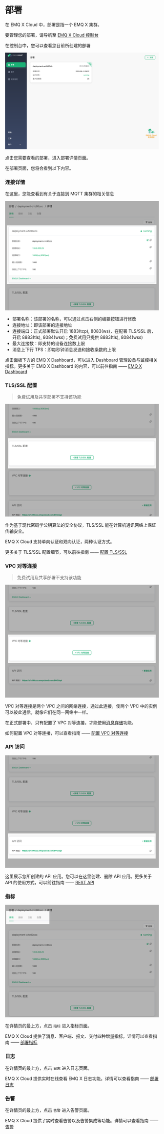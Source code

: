 # 部署

在 EMQ X Cloud 中，部署是指一个 EMQ X 集群。

要管理您的部署，请导航至 [EMQ X Cloud 控制台](https://cloud.emqx.io/console/)

在控制台中，您可以查看您目前所创建的部署

![deployments](_assets/deployments.png)

点击您需要查看的部署，进入部署详情页面。

在部署页面，您将会看到以下内容。

### 连接详情

在这里，您能查看到有关于连接到 MQTT 集群的相关信息

![连接详情](_assets/deployment_connection.png)

- 部署名称：该部署的名称，可以通过点击右侧的编辑按钮进行修改
- 连接地址：即该部署的连接地址
- 连接端口：正式部署默认开启 1883(tcp), 8083(ws)，在配署 TLS/SSL 后，开启 8883(tls), 8084(wss)；免费试用只提供 8883(tls), 8084(wss) 
- 最大连接数：即支持的设备连接数上限
- 消息上下行 TPS：即每秒钟消息发送和接收条数的上限

点击面板下方的 EMQ X Dashboard，可以进入 Dashboard 管理设备与监控相关指标。更多关于 EMQ X Dashboard 的内容，可以前往指南 —— [EMQ X Dashboard](dashboard/README.md)

### TLS/SSL 配置

> 免费试用及共享部署不支持该功能

![配置 TLS/SSL](_assets/deployment_tls.png)

作为基于现代密码学公钥算法的安全协议，TLS/SSL 能在计算机通讯网络上保证传输安全。

EMQ X Cloud 支持单向认证和双向认证，两种认证方式。

更多关于 TLS/SSL 配置细节，可以前往指南 —— [配置 TLS/SSL](tls_ssl.md)

### VPC 对等连接

> 免费试用及共享部署不支持该功能

![配置对等连接](_assets/deployment_vpc_peering.png)

VPC 对等连接是两个 VPC 之间的网络连接，通过此连接，使两个 VPC 中的实例可以彼此通信，就像它们在同一网络中一样。

在正式部署中，只有配置了 VPC 对等连接，才能使用[消息存储](../messages/README.md)功能。

如何配置 VPC 对等连接，可以查看指南 —— [配置 VPC 对等连接](vpc_peering.md)

### API 访问

![API](_assets/deployment_api.png)

这里展示您所创建的 API 应用。您可以在这里创建、删除 API 应用。更多关于 API 的使用方式，可以前往指南 —— [REST API](../api.md) 

### 指标

![tabs](_assets/deployment_tabs.png)

在详情页的最上方，点击 `指标` 进入指标页面。

EMQ X Cloud 提供了消息、客户端、报文、交付四种增量指标。详情可以查看指南 —— [部署指标](metrics.md)

### 日志

在详情页的最上方，点击 `日志` 进入日志页面。

EMQ X Cloud 提供实时在线查看 EMQ X 日志功能。详情可以查看指南 —— [部署日志](logs.md)

### 告警

在详情页的最上方，点击 `告警` 进入告警页面。

EMQ X Cloud 提供了实时查看告警以及告警集成等功能。详情可以查看指南 —— [告警](monitor.md)
